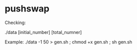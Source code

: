 # pushswap


Checking:

./data [initial_number] [total_numner]

Example: ./data -1 50 > gen.sh ; chmod +x gen.sh ; sh gen.sh
